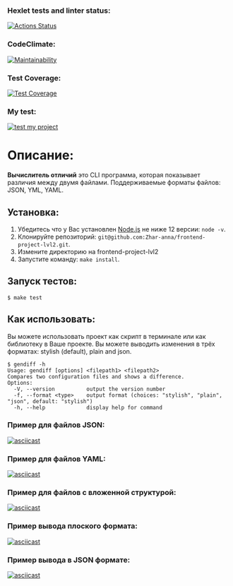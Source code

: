 ### Hexlet tests and linter status:
[![Actions Status](https://github.com/Zhar-anna/frontend-project-lvl2/workflows/hexlet-check/badge.svg)](https://github.com/Zhar-anna/frontend-project-lvl2/actions)

### CodeClimate:
[![Maintainability](https://api.codeclimate.com/v1/badges/b254a28ac2621014c2be/maintainability)](https://codeclimate.com/github/Zhar-anna/frontend-project-lvl2/maintainability)

### Test Coverage:
[![Test Coverage](https://api.codeclimate.com/v1/badges/b254a28ac2621014c2be/test_coverage)](https://codeclimate.com/github/Zhar-anna/frontend-project-lvl2/test_coverage)

### My test:
[![test my project](https://github.com/Zhar-anna/frontend-project-lvl2/actions/workflows/nodejs.yml/badge.svg)](https://github.com/Zhar-anna/frontend-project-lvl2/actions/workflows/nodejs.yml)

# Описание: 
**Вычислитель отличий** это CLI программа, которая показывает различия между двумя файлами. Поддерживаемые форматы файлов: JSON, YML, YAML.

## Установка:
1. Убедитесь что у Вас установлен [Node.js](https://nodejs.org/en/) не ниже 12 версии: ```node -v```.
2. Клонируйте репозиторий: ```git@github.com:Zhar-anna/frontend-project-lvl2.git```.
3. Измените директорию на frontend-project-lvl2
4. Запустите команду: ```make install```.

## Запуск тестов:
```shell
$ make test
```

## Как использовать:

Вы можете использовать проект как скрипт в терминале или как библиотеку в Ваше проекте. Вы можете выводить изменения в трёх форматах: stylish (default), plain and json.

```shell
$ gendiff -h
Usage: gendiff [options] <filepath1> <filepath2>
Compares two configuration files and shows a difference.
Options:
  -V, --version          output the version number
  -f, --format <type>    output format (choices: "stylish", "plain", "json", default: "stylish")
  -h, --help             display help for command
```

### Пример для файлов JSON:
[![asciicast](https://asciinema.org/a/508084.svg)](https://asciinema.org/a/508084)

### Пример для файлов YAML:
[![asciicast](https://asciinema.org/a/z6P3FKCjHjUZvVQeCimr5PwTz.svg)](https://asciinema.org/a/z6P3FKCjHjUZvVQeCimr5PwTz)

### Пример для файлов с вложенной структурой:
[![asciicast](https://asciinema.org/a/510377.svg)](https://asciinema.org/a/510377)

### Пример вывода плоского формата:
[![asciicast](https://asciinema.org/a/510713.svg)](https://asciinema.org/a/510713)

### Пример вывода в JSON формате:
[![asciicast](https://asciinema.org/a/511044.svg)](https://asciinema.org/a/511044)